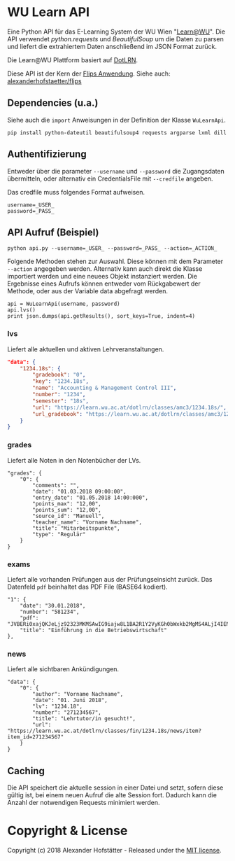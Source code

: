 # WU Learn API

Eine Python API für das E-Learning System der WU Wien "[Learn@WU](https://learn.wu.ac.at/)". Die API verwendet *python.requests* und *BeautifulSoup* um die Daten zu parsen und liefert die extrahiertem Daten anschließend im JSON Format zurück.

Die Learn@WU Plattform basiert auf [DotLRN](http://www.dotlrn.org/).

Diese API ist der Kern der [Flips Anwendung](https://flips.hofstaetter.io/). Siehe auch: [alexanderhofstaetter/flips](https://github.com/alexanderhofstaetter/flips)

## Dependencies (u.a.)

Siehe auch die `import` Anweisungen in der Definition der Klasse `WuLearnApi`. 

`pip install python-dateutil beautifulsoup4 requests argparse lxml dill`

## Authentifizierung

Entweder über die parameter `--username` und `--password` die Zugangsdaten übermitteln, oder alternativ ein CredentialsFile mit `--credfile` angeben.

Das credfile muss folgendes Format aufweisen.

```
username=_USER_
password=_PASS_
```

## API Aufruf (Beispiel)

`python api.py --username=_USER_ --password=_PASS_ --action=_ACTION_`

Folgende Methoden stehen zur Auswahl. Diese können mit dem Parameter `--action` angegeben werden. Alternativ kann auch direkt die Klasse importiert werden und eine neuees Objekt instanziert werden. Die Ergebnisse eines Aufrufs können entweder vom Rückgabewert der Methode, oder aus der Variable data abgefragt werden.

```
api = WuLearnApi(username, password)
api.lvs()
print json.dumps(api.getResults(), sort_keys=True, indent=4)
``` 

### lvs
Liefert alle aktuellen und aktiven Lehrveranstaltungen.

``` json
"data": {
	"1234.18s": {
		"gradebook": "0", 
		"key": "1234.18s", 
		"name": "Accounting & Management Control III", 
		"number": "1234", 
		"semester": "18s", 
		"url": "https://learn.wu.ac.at/dotlrn/classes/amc3/1234.18s/", 
		"url_gradebook": "https://learn.wu.ac.at/dotlrn/classes/amc3/1234.18s/gradebook/student/"
	}
}
```


### grades
Liefert alle Noten in den Notenbücher der LVs.
```
"grades": {
	"0": {
		"comments": "", 
		"date": "01.03.2018 09:00:00", 
		"entry_date": "01.05.2018 14:00:000", 
		"points_max": "12,00", 
		"points_sum": "12,00", 
		"source_id": "Manuell", 
		"teacher_name": "Vorname Nachname", 
		"title": "Mitarbeitspunkte", 
		"type": "Regulär"
	}
}
```

### exams
Liefert alle vorhanden Prüfungen aus der Prüfungseinsicht zurück. Das Datenfeld `pdf` beinhaltet das PDF File (BASE64 kodiert).
```
"1": {
	"date": "30.01.2018", 
	"number": "581234", 
	"pdf": "JVBERi0xajQKJeLjz92323MKMSAwIG9iajw8L1BA2R1Y2VyKGh0bWxkb2MgMS4ALjI4IENvcHlyaWdodCAxOTk3LTIwAYgRWFzeSBTb2Z0d2FyZSBQcm9kdWN0cywgQWxsIFJpZ2h0cyadasBSZXNlcndZlZC...", 
	"title": "Einführung in die Betriebswirtschaft"
}, 
```

### news
Liefert alle sichtbaren Ankündigungen.
```
"data": {
	"0": {
		"author": "Vorname Nachname", 
		"date": "01. Juni 2018", 
		"lv": "1234.18", 
		"number": "271234567", 
		"title": "Lehrtutor/in gesucht!", 
		"url": "https://learn.wu.ac.at/dotlrn/classes/fin/1234.18s/news/item?item_id=271234567"
	}
}

```

## Caching
Die API speichert die aktuelle session in einer Datei und setzt, sofern diese gültig ist, bei einem neuen Aufruf die alte Session fort. Dadurch kann die Anzahl der notwendigen Requests minimiert werden.

# Copyright & License

Copyright (c) 2018 Alexander Hofstätter - Released under the [MIT license](LICENSE.md).